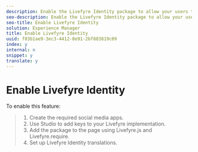 ```yaml
---
description: Enable the Livefyre Identity package to allow your users to log into your Livefyre Apps using an email, Twitter, Facebook, Yahoo!, or Google login.
seo-description: Enable the Livefyre Identity package to allow your users to log into your Livefyre Apps using an email, Twitter, Facebook, Yahoo!, or Google login.
seo-title: Enable Livefyre Identity
solution: Experience Manager
title: Enable Livefyre Identity
uuid: f83b1ae9-3ec3-4412-8e91-2bf883819c09
index: y
internal: n
snippet: y
translate: y
---
```


# Enable Livefyre Identity

To enable this feature:

>1. Create the required social media apps.
>1. Use Studio to add keys to your Livefyre implementation.
>1. Add the package to the page using Livefyre.js and Livefyre.require.
>1. Set up Livefyre Identity translations.
